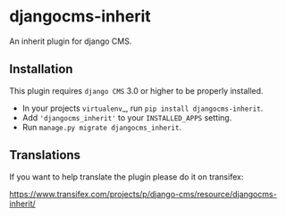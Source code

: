 djangocms-inherit
=================

An inherit plugin for django CMS.


Installation
------------

This plugin requires `django CMS` 3.0 or higher to be properly installed.

* In your projects `virtualenv`_, run ``pip install djangocms-inherit``.
* Add ``'djangocms_inherit'`` to your ``INSTALLED_APPS`` setting.
* Run ``manage.py migrate djangocms_inherit``.


Translations
------------

If you want to help translate the plugin please do it on transifex:

https://www.transifex.com/projects/p/django-cms/resource/djangocms-inherit/

